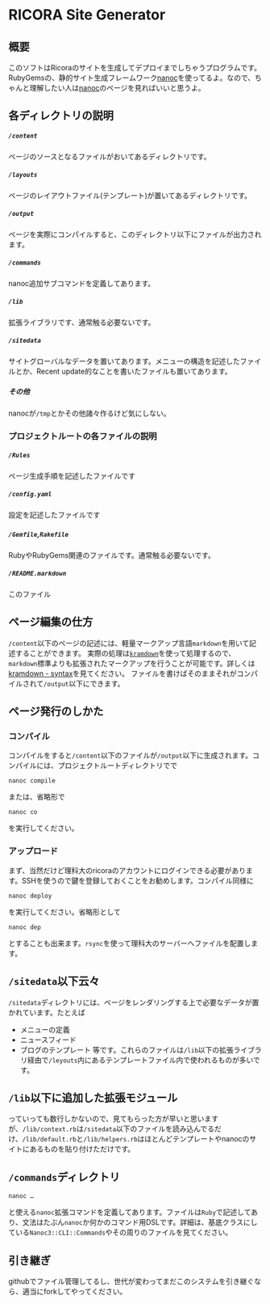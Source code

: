 
RICORA Site Generator
=====================


## 概要
このソフトはRicoraのサイトを生成してデプロイまでしちゃうプログラムです。
RubyGemsの、静的サイト生成フレームワーク[nanoc](http://nanoc.stoneship.org/)を使ってるよ。なので、ちゃんと理解したい人は[nanoc](http://nanoc.stoneship.org/)のページを見ればいいと思うよ。

## 各ディレクトリの説明
##### `/content`
ページのソースとなるファイルがおいてあるディレクトリです。
##### `/layouts`
ページのレイアウトファイル(テンプレート)が置いてあるディレクトリです。
##### `/output`
ページを実際にコンパイルすると、このディレクトリ以下にファイルが出力されます。
##### `/commands`
nanoc追加サブコマンドを定義してあります。
##### `/lib`
拡張ライブラリです、通常触る必要ないです。
##### `/sitedata`
サイトグローバルなデータを置いてあります。メニューの構造を記述したファイルとか、Recent update的なことを書いたファイルも置いてあります。
##### その他
nanocが`/tmp`とかその他諸々作るけど気にしない。

### プロジェクトルートの各ファイルの説明
##### `/Rules`
ページ生成手順を記述したファイルです
##### `/config.yaml`
設定を記述したファイルです
##### `/Gemfile`,`Rakefile`
RubyやRubyGems関連のファイルです。通常触る必要ないです。
##### `/README.markdown`
このファイル

## ページ編集の仕方
`/content`以下のページの記述には、軽量マークアップ言語`markdown`を用いて記述することができます。
実際の処理は[`kramdown`](http://kramdown.rubyforge.org/)を使って処理するので、`markdown`標準よりも拡張されたマークアップを行うことが可能です。詳しくは[kramdown - syntax](http://kramdown.rubyforge.org/syntax.html)を見てください。
ファイルを書けばそのままそれがコンパイルされて`/output`以下にできます。

## ページ発行のしかた
### コンパイル
コンパイルをすると`/content`以下のファイルが`/output`以下に生成されます。コンパイルには、プロジェクトルートディレクトリでで

	nanoc compile

または、省略形で

	nanoc co

を実行してください。

### アップロード
まず、当然だけど理科大のricoraのアカウントにログインできる必要があります。SSHを使うので鍵を登録しておくことをお勧めします。コンパイル同様に

	nanoc deploy

を実行してください。省略形として

    nanoc dep


とすることも出来ます。`rsync`を使って理科大のサーバーへファイルを配置します。

## `/sitedata`以下云々
`/sitedata`ディレクトリには、ページをレンダリングする上で必要なデータが置かれています。たとえば
* メニューの定義
* ニュースフィード
* ブログのテンプレート
等です。これらのファイルは`/lib`以下の拡張ライブラリ経由で`/leyouts`内にあるテンプレートファイル内で使われるものが多いです。

## `/lib`以下に追加した拡張モジュール
っていっても数行しかないので、見てもらった方が早いと思いますが、`/lib/context.rb`は`/sitedata`以下のファイルを読み込んでるだけ、`/lib/default.rb`と`/lib/helpers.rb`はほとんどテンプレートやnanocのサイトにあるものを貼り付けただけです。

## `/commands`ディレクトリ

    nanoc …

と使える`nanoc`拡張コマンドを定義してあります。ファイルは`Ruby`で記述してあり、文法はたぶん`nanoc`か何かのコマンド用DSLです。詳細は、基底クラスにしている`Nanoc3::CLI::Commands`やその周りのファイルを見てください。

## 引き継ぎ
githubでファイル管理してるし、世代が変わってまだこのシステムを引き継ぐなら、適当にforkしてやってください。

